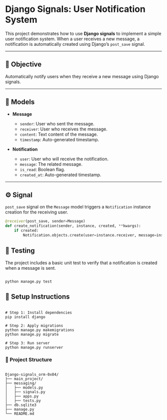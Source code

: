 # Django Signals: User Notification System

This project demonstrates how to use **Django signals** to implement a simple user notification system. When a user receives a new message, a notification is automatically created using Django’s `post_save` signal.

---

## 📌 Objective

Automatically notify users when they receive a new message using Django signals.

---

## 📂 Models

- **Message**
  - `sender`: User who sent the message.
  - `receiver`: User who receives the message.
  - `content`: Text content of the message.
  - `timestamp`: Auto-generated timestamp.

- **Notification**
  - `user`: User who will receive the notification.
  - `message`: The related message.
  - `is_read`: Boolean flag.
  - `created_at`: Auto-generated timestamp.

---

## ⚙️ Signal

`post_save` signal on the `Message` model triggers a `Notification` instance creation for the receiving user.

```python
@receiver(post_save, sender=Message)
def create_notification(sender, instance, created, **kwargs):
    if created:
        Notification.objects.create(user=instance.receiver, message=instance)

```

## 🧪 Testing
The project includes a basic unit test to verify that a notification is created when a message is sent.

```

python manage.py test

```

## 🚀 Setup Instructions

```

# Step 1: Install dependencies
pip install django

# Step 2: Apply migrations
python manage.py makemigrations
python manage.py migrate

# Step 3: Run server
python manage.py runserver

```

### 📁 Project Structure

```

Django-signals_orm-0x04/
├── main_project/
├── messaging/
│   ├── models.py
│   ├── signals.py
│   ├── apps.py
│   ├── tests.py
├── db.sqlite3
├── manage.py
└── README.md

```
